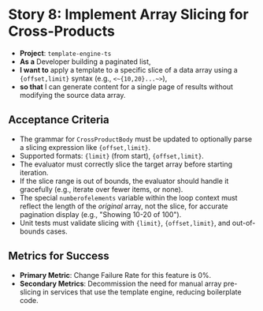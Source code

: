 # Story 8: Implement Array Slicing for Cross-Products

- **Project**: `template-engine-ts`
- **As a** Developer building a paginated list,
- **I want to** apply a template to a specific slice of a data array using a `{offset,limit}` syntax (e.g., `<~{10,20}...~>`),
- **so that** I can generate content for a single page of results without modifying the source data array.

## Acceptance Criteria

- The grammar for `CrossProductBody` must be updated to optionally parse a slicing expression like `{offset,limit}`.
- Supported formats: `{limit}` (from start), `{offset,limit}`.
- The evaluator must correctly slice the target array before starting iteration.
- If the slice range is out of bounds, the evaluator should handle it gracefully (e.g., iterate over fewer items, or none).
- The special `numberofelements` variable within the loop context must reflect the length of the *original* array, not the slice, for accurate pagination display (e.g., "Showing 10-20 of 100").
- Unit tests must validate slicing with `{limit}`, `{offset,limit}`, and out-of-bounds cases.

## Metrics for Success

- **Primary Metric**: Change Failure Rate for this feature is 0%.
- **Secondary Metrics**: Decommission the need for manual array pre-slicing in services that use the template engine, reducing boilerplate code.
